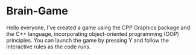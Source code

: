 # Brain-Game
Hello everyone, I've created a game using the CPP Graphics package and the C++ language, incorporating object-oriented programming (OOP) principles. You can launch the game by pressing Y and follow the interactive rules as the code runs.

